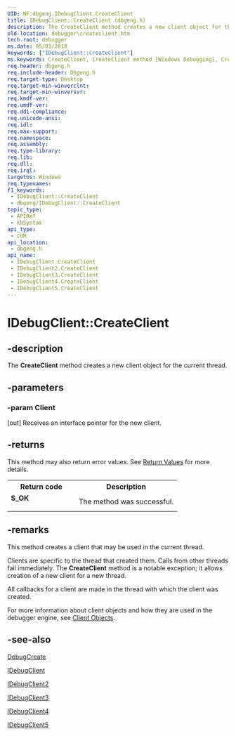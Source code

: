 ```yaml
---
UID: NF:dbgeng.IDebugClient.CreateClient
title: IDebugClient::CreateClient (dbgeng.h)
description: The CreateClient method creates a new client object for the current thread.
old-location: debugger\createclient.htm
tech.root: debugger
ms.date: 05/03/2018
keywords: ["IDebugClient::CreateClient"]
ms.keywords: CreateClient, CreateClient method [Windows Debugging], CreateClient method [Windows Debugging],IDebugClient interface, CreateClient method [Windows Debugging],IDebugClient2 interface, CreateClient method [Windows Debugging],IDebugClient3 interface, CreateClient method [Windows Debugging],IDebugClient4 interface, CreateClient method [Windows Debugging],IDebugClient5 interface, IDebugClient interface [Windows Debugging],CreateClient method, IDebugClient.CreateClient, IDebugClient2 interface [Windows Debugging],CreateClient method, IDebugClient2::CreateClient, IDebugClient3 interface [Windows Debugging],CreateClient method, IDebugClient3::CreateClient, IDebugClient4 interface [Windows Debugging],CreateClient method, IDebugClient4::CreateClient, IDebugClient5 interface [Windows Debugging],CreateClient method, IDebugClient5::CreateClient, IDebugClient::CreateClient, IDebugClient_baa33ba0-bc95-4bfb-b8bf-b91598833599.xml, dbgeng/IDebugClient2::CreateClient, dbgeng/IDebugClient3::CreateClient, dbgeng/IDebugClient4::CreateClient, dbgeng/IDebugClient5::CreateClient, dbgeng/IDebugClient::CreateClient, debugger.createclient
req.header: dbgeng.h
req.include-header: Dbgeng.h
req.target-type: Desktop
req.target-min-winverclnt: 
req.target-min-winversvr: 
req.kmdf-ver: 
req.umdf-ver: 
req.ddi-compliance: 
req.unicode-ansi: 
req.idl: 
req.max-support: 
req.namespace: 
req.assembly: 
req.type-library: 
req.lib: 
req.dll: 
req.irql: 
targetos: Windows
req.typenames: 
f1_keywords:
 - IDebugClient::CreateClient
 - dbgeng/IDebugClient::CreateClient
topic_type:
 - APIRef
 - kbSyntax
api_type:
 - COM
api_location:
 - dbgeng.h
api_name:
 - IDebugClient.CreateClient
 - IDebugClient2.CreateClient
 - IDebugClient3.CreateClient
 - IDebugClient4.CreateClient
 - IDebugClient5.CreateClient
---
```


# IDebugClient::CreateClient


## -description

The <b>CreateClient</b> method creates a new client object for the current thread.

## -parameters

### -param Client 

[out]
Receives an interface pointer for the new client.

## -returns

This method may also return error values.  See <a href="/windows-hardware/drivers/debugger/hresult-values">Return Values</a> for more details. 

<table>
<tr>
<th>Return code</th>
<th>Description</th>
</tr>
<tr>
<td width="40%">
<dl>
<dt><b>S_OK</b></dt>
</dl>
</td>
<td width="60%">
The method was successful.

</td>
</tr>
</table>

## -remarks

This method creates a client that may be used in the current thread.

Clients are specific to the thread that created them.  Calls from other threads fail immediately.  The <b>CreateClient</b> method is a notable exception; it allows creation of a new client for a new thread. 

All callbacks for a client are made in the thread with which the client was created.

For more information about client objects and how they are used in the debugger engine, see <a href="/windows-hardware/drivers/debugger/client-objects">Client Objects</a>.

## -see-also

<a href="/windows-hardware/drivers/ddi/dbgeng/nf-dbgeng-debugcreate">DebugCreate</a>



<a href="/windows-hardware/drivers/ddi/dbgeng/nn-dbgeng-idebugclient">IDebugClient</a>



<a href="/windows-hardware/drivers/ddi/dbgeng/nn-dbgeng-idebugclient2">IDebugClient2</a>



<a href="/windows-hardware/drivers/ddi/dbgeng/nn-dbgeng-idebugclient3">IDebugClient3</a>



<a href="/windows-hardware/drivers/ddi/dbgeng/nn-dbgeng-idebugclient4">IDebugClient4</a>



<a href="/windows-hardware/drivers/ddi/dbgeng/nn-dbgeng-idebugclient5">IDebugClient5</a>
